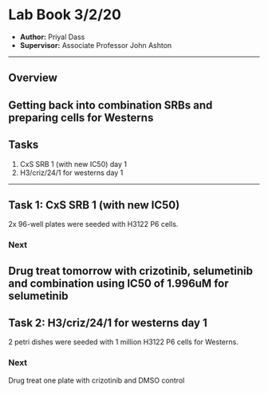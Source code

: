 # Lab Book 3/2/20
- **Author:** Priyal Dass
- **Supervisor:** Associate Professor John Ashton
------------------------------------------------------------------
## Overview

Getting back into combination SRBs and preparing cells for Westerns
------------------------------------------------------------------
## Tasks

1. CxS SRB 1 (with new IC50) day 1
2. H3/criz/24/1 for westerns day 1

------------------------------------------------------------------
## Task 1: CxS SRB 1 (with new IC50)

2x 96-well plates were seeded with H3122 P6 cells.

### Next
Drug treat tomorrow with crizotinib, selumetinib and combination using IC50 of 1.996uM for selumetinib
------------------------------------------------------------------
## Task 2: H3/criz/24/1 for westerns day 1

2 petri dishes were seeded with 1 million H3122 P6 cells for Westerns.

### Next
Drug treat one plate with crizotinib and DMSO control
